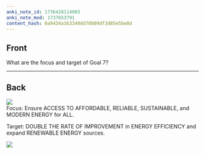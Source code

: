 ```yaml
---
anki_note_id: 1736428114903
anki_note_mod: 1737653791
content_hash: 0a9434a163340dd70b09df3d85e5be0d
---
```


## Front

What are the focus and target of Goal 7?

<hr/>

## Back

![](paste-090b1a936d551b82d16aa7024677488751315967.jpg)  
Focus: Ensure ACCESS TO AFFORDABLE, RELIABLE, SUSTAINABLE, and MODERN ENERGY for ALL.  
  
Target: DOUBLE THE RATE OF IMPROVEMENT in ENERGY EFFICIENCY and expand RENEWABLE ENERGY sources.  
  
![](paste-f3873c4c97b07d9b6010151f7fabd1822e89566d.jpg)